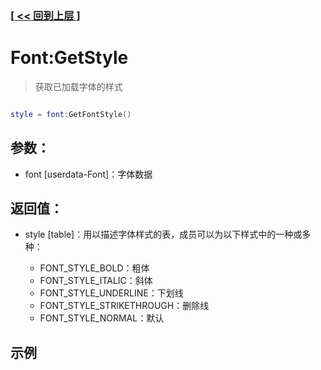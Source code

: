 ### [[ << 回到上层 ]](README.md)

# Font:GetStyle

> 获取已加载字体的样式

```lua

style = font:GetFontStyle()

```

## 参数：

+ font [userdata-Font]：字体数据

## 返回值：

+ style [table]：用以描述字体样式的表，成员可以为以下样式中的一种或多种：

    + FONT_STYLE_BOLD：粗体
    + FONT_STYLE_ITALIC：斜体
    + FONT_STYLE_UNDERLINE：下划线
    + FONT_STYLE_STRIKETHROUGH：删除线
    + FONT_STYLE_NORMAL：默认

## 示例

```lua

```